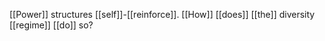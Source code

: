 [[Power]] structures [[self]]-[[reinforce]]. [[How]] [[does]] [[the]] diversity [[regime]] [[do]] so?